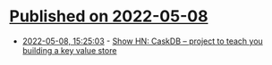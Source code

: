 # [Published on 2022-05-08](index.md)

* [2022-05-08, 15:25:03](https://news.ycombinator.com/item?id=31304897) - [Show HN: CaskDB – project to teach you building a key value store](https://github.com/avinassh/py-caskdb)
